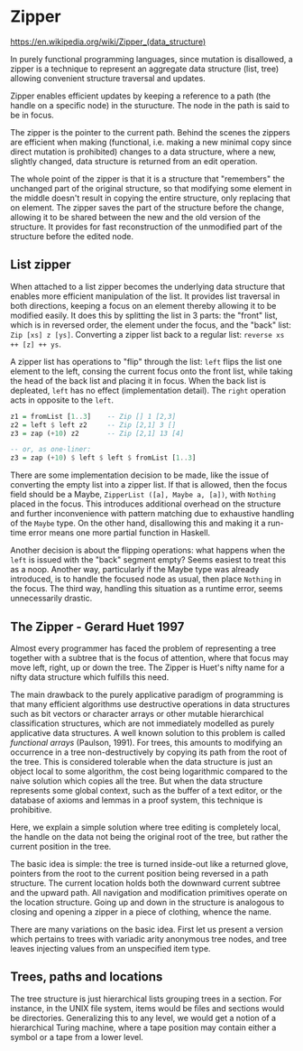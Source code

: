 # Zipper

https://en.wikipedia.org/wiki/Zipper_(data_structure)

In purely functional programming languages, since mutation is disallowed, a zipper is a technique to represent an aggregate data structure (list, tree) allowing convenient structure traversal and updates.

Zipper enables efficient updates by keeping a reference to a path (the handle on a specific node) in the sturucture. The node in the path is said to be in focus.

The zipper is the pointer to the current path. Behind the scenes the zippers are efficient when making (functional, i.e. making a new minimal copy since direct mutation is prohibited) changes to a data structure, where a new, slightly changed, data structure is returned from an edit operation.

The whole point of the zipper is that it is a structure that "remembers" the unchanged part of the original structure, so that modifying some element in the middle doesn't result in copying the entire structure, only replacing that on element. The zipper saves the part of the structure before the change, allowing it to be shared between the new and the old version of the structure. It provides for fast reconstruction of the unmodified part of the structure before the edited node.


## List zipper

When attached to a list zipper becomes the underlying data structure that enables more efficient manipulation of the list. It provides list traversal in both directions, keeping a focus on an element thereby allowing it to be modified easily. It does this by splitting the list in 3 parts: the "front" list, which is in reversed order, the element under the focus, and the "back" list: `Zip [xs] z [ys]`. Converting a zipper list back to a regular list: `reverse xs ++ [z] ++ ys`.

A zipper list has operations to "flip" through the list: `left` flips the list one element to the left, consing the current focus onto the front list, while taking the head of the back list and placing it in focus. When the back list is depleated, `left` has no effect (implementation detail). The `right` operation acts in opposite to the `left`.

```hs
z1 = fromList [1..3]    -- Zip [] 1 [2,3]
z2 = left $ left z2     -- Zip [2,1] 3 []
z3 = zap (+10) z2       -- Zip [2,1] 13 [4]

-- or, as one-liner:
z3 = zap (+10) $ left $ left $ fromList [1..3]
```

There are some implementation decision to be made, like the issue of converting the empty list into a zipper list. If that is allowed, then the focus field should be a Maybe, `ZipperList ([a], Maybe a, [a])`, with `Nothing` placed in the focus. This introduces additional overhead on the structure and further inconvenience with pattern matching due to exhaustive handling of the `Maybe` type. On the other hand, disallowing this and making it a run-time error means one more partial function in Haskell.

Another decision is about the flipping operations: what happens when the `left` is issued with the "back" segment empty? Seems easiest to treat this as a noop. Another way, particularly if the Maybe type was already introduced, is to handle the focused node as usual, then place `Nothing` in the focus. The third way, handling this situation as a runtime error, seems unnecessarily drastic.


## The Zipper - Gerard Huet 1997

Almost every programmer has faced the problem of representing a tree together with a subtree that is the focus of attention, where that focus may move left, right, up or down the tree. The Zipper is Huet's nifty name for a nifty data structure which fulfills this need.

The main drawback to the purely applicative paradigm of programming is that many efficient algorithms use destructive operations in data structures such as bit vectors or character arrays or other mutable hierarchical classification structures, which are not immediately modelled as purely applicative data structures. A well known solution to this problem is called *functional arrays* (Paulson, 1991). For trees, this amounts to modifying an occurrence in a tree non-destructively by copying its path from the root of the tree. This is considered tolerable when the data structure is just an object local to some algorithm, the cost being logarithmic compared to the naive solution which copies all the tree. But when the data structure represents some global context, such as the buffer of a text editor, or the database of axioms and lemmas in a proof system, this technique is prohibitive.

Here, we explain a simple solution where tree editing is completely local, the handle on the data not being the original root of the tree, but rather the current position in the tree.

The basic idea is simple: the tree is turned inside-out like a returned glove, pointers from the root to the current position being reversed in a path structure. The current location holds both the downward current subtree and the upward path. All navigation and modification primitives operate on the location structure. Going up and down in the structure is analogous to closing and opening a zipper in a piece of clothing, whence the name.

There are many variations on the basic idea. First let us present a version which pertains to trees with variadic arity anonymous tree nodes, and tree leaves injecting values from an unspecified item type.

## Trees, paths and locations

The tree structure is just hierarchical lists grouping trees in a section. For instance, in the UNIX file system, items would be files and sections would be directories. Generalizing this to any level, we would get a notion of a hierarchical Turing machine, where a tape position may contain either a symbol or a tape from a lower level.
